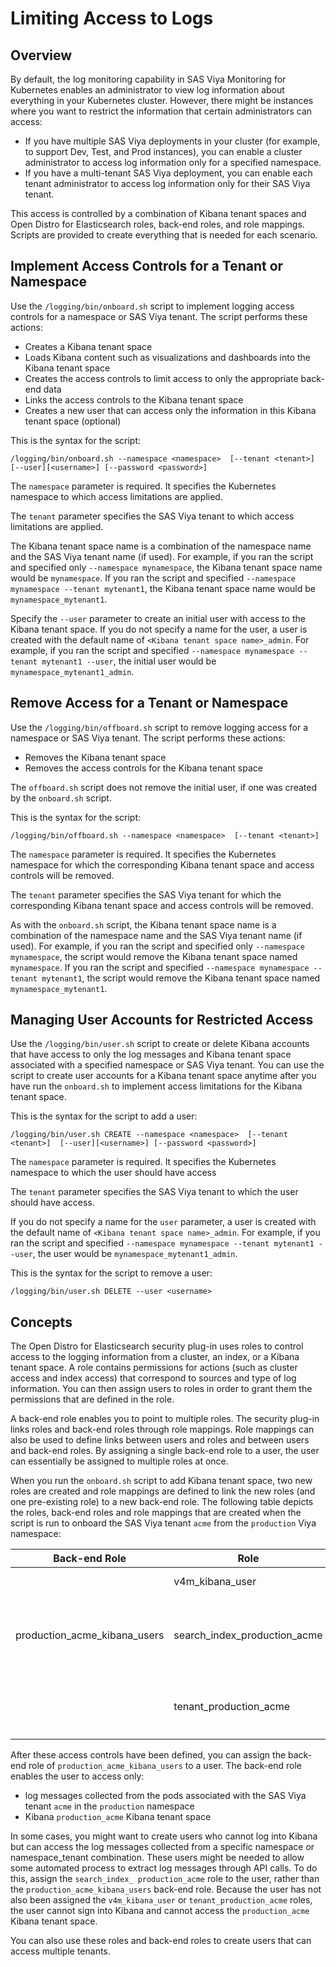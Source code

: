 # Limiting Access to Logs

## Overview 

By default, the log monitoring capability in SAS Viya Monitoring for 
Kubernetes enables an administrator to view log information about 
everything in your Kubernetes cluster. However, there might be instances where 
you want to restrict the information that certain administrators can access:

- If you have multiple SAS Viya deployments in your cluster (for example, 
to support Dev, Test, and Prod instances), you can enable a cluster administrator to access log information only for a specified namespace.
- If you have a multi-tenant SAS Viya deployment, you can enable each tenant 
administrator to access log information only for their SAS Viya tenant.

This access is controlled by a combination of Kibana tenant spaces and 
Open Distro for Elasticsearch roles, back-end roles, and role mappings. 
Scripts are provided to create everything that is needed for each 
scenario.

## Implement Access Controls for a Tenant or Namespace

Use the `/logging/bin/onboard.sh` script to implement logging access 
controls for a namespace or SAS Viya tenant. The script performs these actions: 

- Creates a Kibana tenant space
- Loads Kibana content such as visualizations and dashboards into the Kibana 
tenant space
- Creates the access controls to limit access to only the appropriate 
back-end data
- Links the access controls to the Kibana tenant space
- Creates a new user that can access only the information in this 
Kibana tenant space (optional)

This is the syntax for the script:

```
/logging/bin/onboard.sh --namespace <namespace>  [--tenant <tenant>] [--user][<username>] [--password <password>]
```
The `namespace` parameter is required. It specifies the Kubernetes namespace to which access limitations are applied.

The `tenant` parameter specifies the SAS Viya tenant to which access limitations are applied.

The Kibana tenant space name is a combination of the namespace name and the 
SAS Viya tenant name (if used). For example, if you ran the script and specified only `--namespace mynamespace`, the Kibana tenant space name would be `mynamespace`. If you ran the script and specified `--namespace mynamespace --tenant mytenant1`, the Kibana tenant space name would be `mynamespace_mytenant1`. 

Specify the `--user` parameter to create an initial user with access to the 
Kibana tenant space. If you do not specify a name for the user, a user is 
created with the default name of `<Kibana tenant space name>_admin`. 
For example, if you ran the script and specified `--namespace mynamespace --tenant mytenant1 --user`, the initial user would 
be `mynamespace_mytenant1_admin`.

## Remove Access for a Tenant or Namespace

Use the `/logging/bin/offboard.sh` script to remove logging access for a namespace or SAS Viya tenant. The script performs these actions: 

- Removes the Kibana tenant space
- Removes the access controls for the Kibana tenant space

The `offboard.sh` script does not remove the initial user, if one was 
created by the `onboard.sh` script.

This is the syntax for the script:

```
/logging/bin/offboard.sh --namespace <namespace>  [--tenant <tenant>]
```
The `namespace` parameter is required. It specifies the Kubernetes namespace for which the corresponding Kibana tenant space and access controls will 
be removed.

The `tenant` parameter specifies the SAS Viya tenant for which the corresponding Kibana tenant space and access controls will 
be removed.

As with the `onboard.sh` script, the Kibana tenant space name is a 
combination of the namespace name and the SAS Viya tenant name (if used). For example, if you ran the script and specified only `--namespace mynamespace`, the script would remove the Kibana tenant space named `mynamespace`. If you ran the script and specified `--namespace mynamespace --tenant mytenant1`, the script would remove the Kibana tenant space named `mynamespace_mytenant1`. 

## Managing User Accounts for Restricted Access

Use the `/logging/bin/user.sh` script to create or delete Kibana accounts 
that have access to only the log messages and Kibana tenant space 
associated with a specified namespace or SAS Viya tenant. You can use 
the script to create user accounts for a Kibana tenant space anytime 
after you have run the `onboard.sh` to implement access limitations for 
the Kibana tenant space.

This is the syntax for the script to add a user:

```
/logging/bin/user.sh CREATE --namespace <namespace>  [--tenant <tenant>]  [--user][<username>] [--password <password>]
```
The `namespace` parameter is required. It specifies the Kubernetes namespace to which the user should have access

The `tenant` parameter specifies the SAS Viya tenant to which the user should have access.

If you do not specify a name for the `user` parameter, a user is 
created with the default name of `<Kibana tenant space name>_admin`. 
For example, if you ran the script and specified `--namespace mynamespace --tenant mytenant1 --user`, the user would 
be `mynamespace_mytenant1_admin`.

This is the syntax for the script to remove a user:

```
/logging/bin/user.sh DELETE --user <username>
```

## Concepts

The Open Distro for Elasticsearch security plug-in uses roles to 
control access to the logging information from 
a cluster, an index, or a Kibana tenant space. A role contains 
permissions for actions (such as cluster 
access and index access) that correspond to sources and type of log 
information. You can then assign users to roles in order to grant them 
the permissions that are defined in the role. 

A back-end role enables you to point to multiple roles. The security 
plug-in links roles and back-end roles through role mappings. 
Role mappings can also be used to define links between users 
and roles and between users and back-end roles.
By assigning a single back-end role to a user, the user can 
essentially be assigned to multiple roles at once.

When you run the `onboard.sh` script to add Kibana tenant space, two new roles are created and role mappings are defined to link the new roles (and one pre-existing role) to a new back-end role.  The following table depicts the roles, back-end roles and role mappings that are created when the script is run to onboard the SAS Viya tenant `acme` from the `production` Viya namespace:

| Back-end Role | Role | Purpose |
| --- | --- | --- |
|     | v4m_kibana_user | allows access to Kibana |
| production_acme_kibana_users | search_index_production_acme | Allows access to log messages from the `production` namespace and `acme` tenant |
|     | tenant_production_acme | Allows access to Kibana tenant space for `production_acme` |

After these access controls have been defined, you can assign the back-end role of `production_acme_kibana_users` to a user. The back-end role 
enables the user to access only:
-  log messages collected from the pods associated with the SAS Viya tenant `acme` in the `production` namespace
- Kibana `production_acme` Kibana tenant space  

In some cases, you might want to create users who cannot log into Kibana but can access the log messages collected from a specific namespace or namespace_tenant combination. These users might be needed to allow some automated process to extract log messages through API calls. To do this, assign the `search_index_ production_acme` role to the user, rather than the `production_acme_kibana_users` back-end role. Because the user has not 
also been assigned the `v4m_kibana_user` or `tenant_production_acme` 
roles, the user cannot sign into Kibana and cannot access the 
`production_acme` Kibana tenant space. 

You can also use these roles and back-end roles to create users that can access multiple tenants.  

